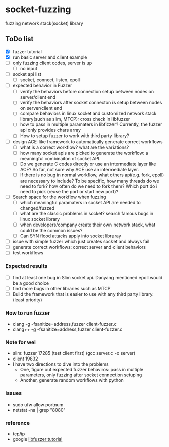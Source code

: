 # socket-fuzzing
fuzzing network stack(socket) library

## ToDo list
- [x] fuzzer tutorial
- [x] run basic server and client example
- [ ] only fuzzing client codes, server is up 
    - [ ] no input   
- [ ] socket api list
    - [ ] socket, connect, listen, epoll 
- [ ] expected behavior in Fuzzer 
    - [ ] verify the behaviors before connection setup between nodes on server/client end
    - [ ] verify the behaviors after socket connecton is setup between nodes on server/client end
    - [ ] compare behaviors in linux socket and customized network stack library(such as slim, MTCP): cross check in libfuzzer
    - [ ] how to pass in multiple paramaters in libfizzer? Currently, the fuzzer api only provides chars array
    - [ ] How to setup fuzzer to work with third party library?
- [ ] design ACE-like framework to automatically generate correct workflows
    - [ ] what is a correct workflow? what are the variations?
    - [ ] how many socket apis are picked to generate the workflow: a meaningful combinaiton of socket API.
    - [ ] Do we generate C codes directly or use an intermediate layer like ACE? So far, not sure why ACE use an intermediate layer.
    - [ ] If there is no bug in normal workflow, what others api(e.g. fork, epoll) are necessary to include? To be specific, how many threads do we need to fork? how often do we need to fork them? Which port do i need to pick (reuse the port or start new port)?
- [ ] Search space for the workflow when fuzzing
    - [ ] which meaningful paramaters in socket API are needed to changed/fuzzed
    - [ ] what are the classic problems in socket? search famous bugs in linux socket library
    - [ ] when developers/company create their own network stack, what could be the common issues?
    - [ ] Can SYN flood attacks apply into socket libraray
- [ ] issue with simple fuzzer which just creates socket and always fail
- [ ] generate correct workflows: correct server and client behaviors
- [ ] test workflows

### Expected results
- [ ] find at least one bug in Slim socket api.  Danyang mentioned epoll would be a good choice
- [ ] find more bugs in other libraries such as MTCP
- [ ] Build the framework that is easier to use with any third party library. (least priority)

### How to run fuzzer
- clang -g -fsanitize=address,fuzzer client-fuzzer.c 
- clang++ -g -fsanitize=address,fuzzer client-fuzzer.c 


### Note for wei
- slim: fuzzer 17285 (test client first) (gcc server.c -o server)
- client 19832
- I have two directions to dive into the problems
    - One, figure out expected fuzzer behaviros: pass in multiple parameters, only fuzzing after socket connection setuping
    - Another, generate random workflows with python

### issues
- sudo ufw allow portnum
- netstat -na | grep "8080"
### reference
- tcp/ip
- google [libfuzzer tutorial](https://github.com/google/fuzzing/blob/master/tutorial/libFuzzerTutorial.md)
